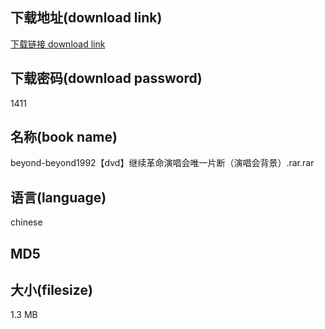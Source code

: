 ## 下载地址(download link)
[下载链接 download link](https://tutu365.netlify.app/?s=beyond-beyond1992%E3%80%90dvd%E3%80%91%E7%BB%A7%E7%BB%AD%E9%9D%A9%E5%91%BD%E6%BC%94%E5%94%B1%E4%BC%9A%E5%94%AF%E4%B8%80%E7%89%87%E6%96%AD%EF%BC%88%E6%BC%94%E5%94%B1%E4%BC%9A%E8%83%8C%E6%99%AF%EF%BC%89.rar)

## 下载密码(download password)
1411

## 名称(book name)
beyond-beyond1992【dvd】继续革命演唱会唯一片断（演唱会背景）.rar.rar

## 语言(language)
chinese

## MD5


## 大小(filesize)
1.3 MB
